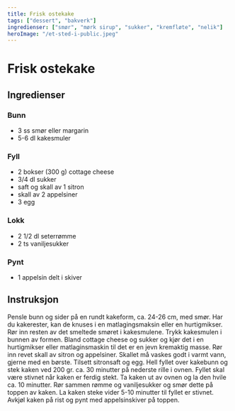 ```yaml
---
title: Frisk ostekake
tags: ["dessert", "bakverk"]
ingredienser: ["smør", "mørk sirup", "sukker", "kremfløte", "nelik"]
heroImage: "/et-sted-i-public.jpeg"
---
```


# Frisk ostekake

## Ingredienser

### Bunn

- 3 ss smør eller margarin
- 5-6 dl kakesmuler

### Fyll

- 2 bokser (300 g) cottage cheese
- 3/4 dl sukker
- saft og skall av 1 sitron
- skall av 2 appelsiner
- 3 egg

### Lokk

- 2 1/2 dl seterrømme
- 2 ts vaniljesukker

### Pynt

- 1 appelsin delt i skiver

## Instruksjon

Pensle bunn og sider på en rundt kakeform, ca. 24-26 cm, med smør. Har du kakerester, kan de knuses i en matlagingsmaksin eller en hurtigmikser. Rør inn resten av det smeltede smøret i kakesmulene. Trykk kakesmulen i bunnen av formen. Bland cottage cheese og sukker og kjør det i en hurtigmikser eller matlaginsmaskin til det er en jevn kremaktig masse. Rør inn revet skall av sitron og appelsiner. Skallet må vaskes godt i varmt vann, gjerne med en børste. Tilsett sitronsaft og egg. Hell fyllet over kakebunn og stek kaken ved 200 gr. ca. 30 minutter på nederste rille i ovnen. Fyllet skal være stivnet når kaken er ferdig stekt. Ta kaken ut av ovnen og la den hvile ca. 10 minutter. Rør sammen rømme og vaniljesukker og smør dette på toppen av kaken. La kaken steke vider 5-10 minutter til fyllet er stivnet. Avkjøl kaken på rist og pynt med appelsinskiver på toppen.
